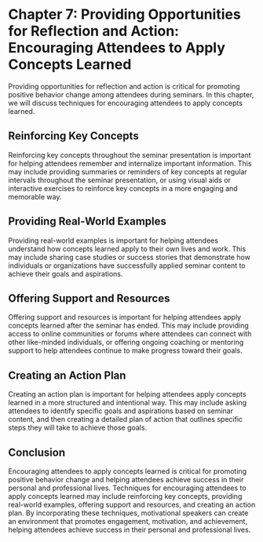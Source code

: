 Chapter 7: Providing Opportunities for Reflection and Action: Encouraging Attendees to Apply Concepts Learned
=============================================================================================================

Providing opportunities for reflection and action is critical for promoting positive behavior change among attendees during seminars. In this chapter, we will discuss techniques for encouraging attendees to apply concepts learned.

Reinforcing Key Concepts
------------------------

Reinforcing key concepts throughout the seminar presentation is important for helping attendees remember and internalize important information. This may include providing summaries or reminders of key concepts at regular intervals throughout the seminar presentation, or using visual aids or interactive exercises to reinforce key concepts in a more engaging and memorable way.

Providing Real-World Examples
-----------------------------

Providing real-world examples is important for helping attendees understand how concepts learned apply to their own lives and work. This may include sharing case studies or success stories that demonstrate how individuals or organizations have successfully applied seminar content to achieve their goals and aspirations.

Offering Support and Resources
------------------------------

Offering support and resources is important for helping attendees apply concepts learned after the seminar has ended. This may include providing access to online communities or forums where attendees can connect with other like-minded individuals, or offering ongoing coaching or mentoring support to help attendees continue to make progress toward their goals.

Creating an Action Plan
-----------------------

Creating an action plan is important for helping attendees apply concepts learned in a more structured and intentional way. This may include asking attendees to identify specific goals and aspirations based on seminar content, and then creating a detailed plan of action that outlines specific steps they will take to achieve those goals.

Conclusion
----------

Encouraging attendees to apply concepts learned is critical for promoting positive behavior change and helping attendees achieve success in their personal and professional lives. Techniques for encouraging attendees to apply concepts learned may include reinforcing key concepts, providing real-world examples, offering support and resources, and creating an action plan. By incorporating these techniques, motivational speakers can create an environment that promotes engagement, motivation, and achievement, helping attendees achieve success in their personal and professional lives.
